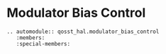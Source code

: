 # Modulator Bias Control

```{eval-rst}
.. automodule:: qosst_hal.modulator_bias_control
   :members:
   :special-members:
```